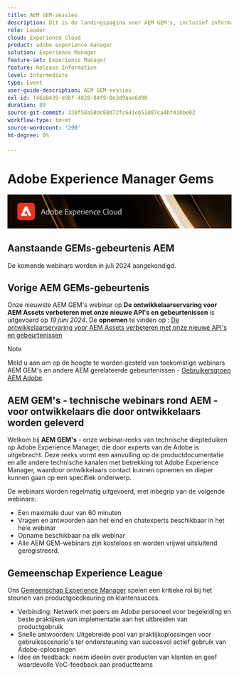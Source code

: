 ```yaml
---
title: AEM GEM-sessies
description: Dit is de landingspagina voor AEM GEM's, inclusief informatie over de webinarreeks en registratiegegevens, vorige en volgende webinars
role: Leader
cloud: Experience Cloud
product: adobe experience manager
solution: Experience Manager
feature-set: Experience Manager
feature: Release Information
level: Intermediate
type: Event
user-guide-description: AEM GEM-sessies
exl-id: f46a8439-e9bf-4828-84f9-0e3d9aae6d90
duration: 89
source-git-commit: 338f58a58dc88d72fc641eb51d87ca4bf410be02
workflow-type: tm+mt
source-wordcount: '290'
ht-degree: 0%

---
```


# Adobe Experience Manager Gems

<img alt="Digitale ervaringen" src="./assets/ADX_Gems.png"/>

## Aanstaande GEMs-gebeurtenis AEM

De komende webinars worden in juli 2024 aangekondigd.

<!--  Remove the comment marks, and put the upcoming event in the below table

<table style="max-width: 1214px;">
<tr>
  <td style="vertical-align: top;">
    <a href="https://www.youtube.com/watch?v=f1T9XU9TCJU">
      <img alt="Experience League LIVE Oct 25" src="assets/Oct25_2022_exl_live_banner_web_1920_WebBanner.png">
    </a>
    <div>
      <a href="https://www.youtube.com/watch?v=f1T9XU9TCJU">
        <strong>Deliver the right offer at the right time with decision management</strong>
      </a>
      <br/><em>with Sandra Hausmann, Ben Tepfer, Brandon Poyfair, and Jason Hickey</em>
      <br/><em>October 25, 2022</em>
    </div>
  </td>
</tr>
</table>

-->

## Vorige AEM GEMs-gebeurtenis

Onze nieuwste AEM GEM&#39;s webinar op **De ontwikkelaarservaring voor AEM Assets verbeteren met onze nieuwe API&#39;s en gebeurtenissen** is uitgevoerd op *19 juni 2024*.
De **opnemen** te vinden op :
[De ontwikkelaarservaring voor AEM Assets verbeteren met onze nieuwe API&#39;s en gebeurtenissen](gems2024/improving-dev-experience-for-aem-assets-with-new-apis-and-events.md)

>[!NOTE]
>
> Meld u aan om op de hoogte te worden gesteld van toekomstige webinars AEM GEM&#39;s en andere AEM gerelateerde gebeurtenissen - [Gebruikersgroep AEM Adobe](https://aem-augs.adobe.com/).

## AEM GEM&#39;s - technische webinars rond AEM - voor ontwikkelaars die door ontwikkelaars worden geleverd

Welkom bij **AEM GEM&#39;s** - onze webinar-reeks van technische diepteduiken op Adobe Experience Manager, die door experts van de Adobe is uitgebracht. Deze reeks vormt een aanvulling op de productdocumentatie en alle andere technische kanalen met betrekking tot Adobe Experience Manager, waardoor ontwikkelaars contact kunnen opnemen en dieper kunnen gaan op een specifiek onderwerp.

De webinars worden regelmatig uitgevoerd, met inbegrip van de volgende webinars:

* Een maximale duur van 60 minuten
* Vragen en antwoorden aan het eind en chatexperts beschikbaar in het hele webinar
* Opname beschikbaar na elk webinar
* Alle AEM GEM-webinars zijn kosteloos en worden vrijwel uitsluitend geregistreerd.

## Gemeenschap Experience League

Ons [Gemeenschap Experience Manager](https://experienceleaguecommunities.adobe.com/t5/adobe-experience-manager/ct-p/adobe-experience-manager-community) spelen een kritieke rol bij het steunen van productgoedkeuring en klantensucces.

* Verbinding: Netwerk met peers en Adobe personeel voor begeleiding en beste praktijken van implementatie aan het uitbreiden van productgebruik
* Snelle antwoorden: Uitgebreide pool van praktijkoplossingen voor gebruiksscenario&#39;s ter ondersteuning van succesvol actief gebruik van Adobe-oplossingen
* Idee en feedback: neem ideeën over producten van klanten en geef waardevolle VoC-feedback aan productteams
